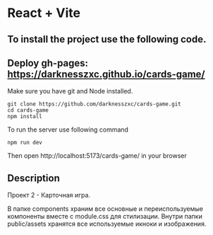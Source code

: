 # React + Vite 

## To install the project use the following code.

## Deploy gh-pages: https://darknesszxc.github.io/cards-game/

Make sure you have git and Node installed.

```shell
git clone https://github.com/darknesszxc/cards-game.git
cd cards-game
npm install
```

To run the server use following command

```shell
npm run dev
```

Then open http://localhost:5173/cards-game/ in your browser



## Description

Проект 2 - Карточная игра. 

В папке components храним все основные и переиспользуемые компоненты вместе с module.css для стилизации.
Внутри папки public/assets хранятся все используемые икноки и изображения.


